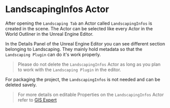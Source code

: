 # LandscapingInfos Actor

After opening the `Landscaping Tab` an Actor called `LandscapingInfos` is created in the scene. The Actor can be selected like every Actor in the World Outliner in the Unreal Engine Editor.

In the Details Panel of the Unreal Engine Editor you can see different section belonging to Landscaping. They mainly hold metadata so that the `Landscaping Plugin` can do it's work properly.

> Please do not delete the `LandscapingInfos` Actor as long as you plan to work with the `Landscaping Plugin` in the editor.

For packaging the project, the `LandscapingInfos` is not needed and can be deleted savely.

> For more details on editable Properties on the `LandscapingInfos` Actor refer to [GIS Expert](gis-expert.md?id=options-for-gis-experts)